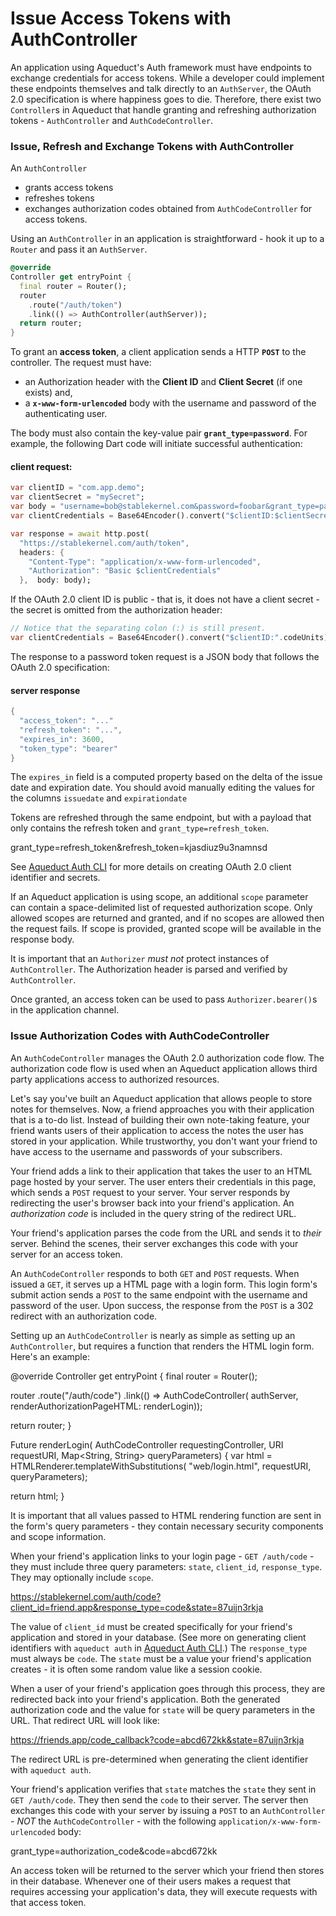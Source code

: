 # Issue Access Tokens with AuthController

An application using Aqueduct's Auth framework must have endpoints to exchange credentials for access tokens. While a developer could implement these endpoints themselves and talk directly to an  `AuthServer`, the OAuth 2.0 specification is where happiness goes to die. Therefore, there exist two  `Controller`s in Aqueduct that handle granting and refreshing authorization tokens -  `AuthController`  and  `AuthCodeController`.

### Issue, Refresh and Exchange Tokens with AuthController

An  `AuthController`  
- grants access tokens 
- refreshes tokens 
- exchanges authorization codes obtained from  `AuthCodeController`  for access tokens.

Using an  `AuthController`  in an application is straightforward - hook it up to a  `Router`  and pass it an  `AuthServer`.

```dart
@override
Controller get entryPoint {
  final router = Router();
  router
    .route("/auth/token")
    .link(() => AuthController(authServer));
  return router;
}
```

To grant an **access token**, a client application sends a HTTP  **`POST`**  to the controller. The request must have:

-   an Authorization header with the **Client ID** and **Client Secret** (if one exists) and,
-   a  **`x-www-form-urlencoded`**  body with the username and password of the authenticating user.

The body must also contain the key-value pair  **`grant_type=password`**. For example, the following Dart code will initiate successful authentication:

#### client request:
```dart
var clientID = "com.app.demo";
var clientSecret = "mySecret";
var body = "username=bob@stablekernel.com&password=foobar&grant_type=password";
var clientCredentials = Base64Encoder().convert("$clientID:$clientSecret".codeUnits);

var response = await http.post(
  "https://stablekernel.com/auth/token",
  headers: {
    "Content-Type": "application/x-www-form-urlencoded",
    "Authorization": "Basic $clientCredentials"
  },  body: body);
```

If the OAuth 2.0 client ID is public - that is, it does not have a client secret - the secret is omitted from the authorization header:

```dart
// Notice that the separating colon (:) is still present.
var clientCredentials = Base64Encoder().convert("$clientID:".codeUnits);
```

The response to a password token request is a JSON body that follows the OAuth 2.0 specification:
#### server response
```dart
{
  "access_token": "..."
  "refresh_token": "...",
  "expires_in": 3600,
  "token_type": "bearer"
}
```

The  `expires_in`  field is a computed property based on the delta of the issue date and expiration date. You should avoid manually editing the values for the columns  `issuedate`  and  `expirationdate`

Tokens are refreshed through the same endpoint, but with a payload that only contains the refresh token and  `grant_type=refresh_token`.

grant_type=refresh_token&refresh_token=kjasdiuz9u3namnsd

See  [Aqueduct Auth CLI](https://aqueduct.io/docs/auth/cli/)  for more details on creating OAuth 2.0 client identifier and secrets.

If an Aqueduct application is using scope, an additional  `scope`  parameter can contain a space-delimited list of requested authorization scope. Only allowed scopes are returned and granted, and if no scopes are allowed then the request fails. If scope is provided, granted scope will be available in the response body.

It is important that an  `Authorizer`  _must not_  protect instances of  `AuthController`. The Authorization header is parsed and verified by  `AuthController`.

Once granted, an access token can be used to pass  `Authorizer.bearer()`s in the application channel.

### Issue Authorization Codes with AuthCodeController

An  `AuthCodeController`  manages the OAuth 2.0 authorization code flow. The authorization code flow is used when an Aqueduct application allows third party applications access to authorized resources.

Let's say you've built an Aqueduct application that allows people to store notes for themselves. Now, a friend approaches you with their application that is a to-do list. Instead of building their own note-taking feature, your friend wants users of their application to access the notes the user has stored in your application. While trustworthy, you don't want your friend to have access to the username and passwords of your subscribers.

Your friend adds a link to their application that takes the user to an HTML page hosted by your server. The user enters their credentials in this page, which sends a  `POST`  request to your server. Your server responds by redirecting the user's browser back into your friend's application. An  _authorization code_  is included in the query string of the redirect URL.

Your friend's application parses the code from the URL and sends it to  _their_  server. Behind the scenes, their server exchanges this code with your server for an access token.

An  `AuthCodeController`  responds to both  `GET`  and  `POST`  requests. When issued a  `GET`, it serves up a HTML page with a login form. This login form's submit action sends a  `POST`  to the same endpoint with the username and password of the user. Upon success, the response from the  `POST`  is a 302 redirect with an authorization code.

Setting up an  `AuthCodeController`  is nearly as simple as setting up an  `AuthController`, but requires a function that renders the HTML login form. Here's an example:

@override
Controller get entryPoint {
  final router = Router();

  router
    .route("/auth/code")
    .link(() => AuthCodeController(
      authServer, renderAuthorizationPageHTML: renderLogin));

  return router;
}

Future<String> renderLogin(
    AuthCodeController requestingController,
    URI requestURI,
    Map<String, String> queryParameters) {
  var html = HTMLRenderer.templateWithSubstitutions(
    "web/login.html", requestURI, queryParameters);

  return html;
}

It is important that all values passed to HTML rendering function are sent in the form's query parameters - they contain necessary security components and scope information.

When your friend's application links to your login page -  `GET /auth/code`  - they must include three query parameters:  `state`,  `client_id`,  `response_type`. They may optionally include  `scope`.

https://stablekernel.com/auth/code?client_id=friend.app&response_type=code&state=87uijn3rkja

The value of  `client_id`  must be created specifically for your friend's application and stored in your database. (See more on generating client identifiers with  `aqueduct auth`  in  [Aqueduct Auth CLI](https://aqueduct.io/docs/auth/cli/).) The  `response_type`  must always be  `code`. The  `state`  must be a value your friend's application creates - it is often some random value like a session cookie.

When a user of your friend's application goes through this process, they are redirected back into your friend's application. Both the generated authorization code and the value for  `state`  will be query parameters in the URL. That redirect URL will look like:

https://friends.app/code_callback?code=abcd672kk&state=87uijn3rkja

The redirect URL is pre-determined when generating the client identifier with  `aqueduct auth`.

Your friend's application verifies that  `state`  matches the  `state`  they sent in  `GET /auth/code`. They then send the  `code`  to their server. The server then exchanges this code with your server by issuing a  `POST`  to an  `AuthController`  -  _NOT_  the  `AuthCodeController`  - with the following  `application/x-www-form-urlencoded`  body:

grant_type=authorization_code&code=abcd672kk

An access token will be returned to the server which your friend then stores in their database. Whenever one of their users makes a request that requires accessing your application's data, they will execute requests with that access token.
<!--stackedit_data:
eyJoaXN0b3J5IjpbMTUyMjAwNzY0MSwxMDIyMzY5NDc0LDE3Mz
M1NTA5OTNdfQ==
-->